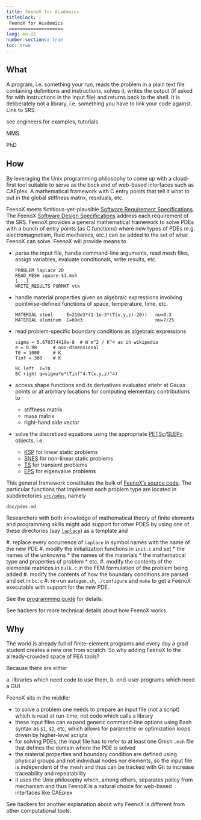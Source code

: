 ```yaml
---
title: FeenoX for Academics
titleblock: |
 FeenoX for Academics
 ====================
lang: en-US
number-sections: true
toc: true
...
```



## What

A program, i.e. something your run, reads the problem in a plain text file containing definitions and instructions, solves it, writes the output (if asked for with instructions in the input file) and returns back to the shell.
It is deliberately not a library, i.e. something you have to link your code against. Link to SRS.

see engineers for examples, tutorials

MMS

PhD

## How

By leveraging the Unix programming philosophy to come up with a cloud-first tool suitable to serve as the back end of web-based interfaces such as CAEplex.
A mathematical framework with C entry points that tell it what to put in the global stiffness matrix, residuals, etc.




FeenoX meets fictitious-yet-plausible [Software Requirement Specifications](https://www.seamplex.com/feenox/doc/srs.html).
The FeenoX [Software Design Specifications](https://www.seamplex.com/feenox/doc/sds.html) address each requirement of the SRS.
FeenoX provides a general mathematical framework to solve PDEs with a bunch of entry points (as C functions) where new types of PDEs (e.g. electromagnetism, fluid mechanics, etc.) can be added to the set of what FeenoX can solve. FeenoX will provide means to

  - parse the input file, handle command-line arguments, read mesh files, assign variables, evaluate conditionals, write results, etc.

    ```feenox
    PROBLEM laplace 2D
    READ_MESH square-$1.msh
    [...]
    WRITE_RESULTS FORMAT vtk
    ```
    
  - handle material properties given as algebraic expressions involving pointwise-defined functions of space, temperature, time, etc.
    
    ```feenox
    MATERIAL steel     E=210e3*(1-1e-3*(T(x,y,z)-20))   nu=0.3
    MATERIAL aluminum  E=69e3                           nu=7/25
    ```
    
  - read problem-specific boundary conditions as algebraic expressions
    
    ```feenox
    sigma = 5.670374419e-8  # W m^2 / K^4 as in wikipedia
    e = 0.98      # non-dimensional
    T0 = 1000     # K
    Tinf = 300    # K

    BC left  T=T0
    BC right q=sigma*e*(Tinf^4-T(x,y,z)^4)
    ```

  - access shape functions and its derivatives evaluated eitehr at Gauss points or at arbitrary locations for computing elementary contributions to
     * stiffness matrix
     * mass matrix
     * right-hand side vector
    
  - solve the discretized equations using the appropriate [PETSc](https://petsc.org/)/[SLEPc](https://slepc.upv.es/) objects, i.e.
    * [KSP](https://petsc.org/release/manual/ksp/) for linear static problems
    * [SNES](https://petsc.org/release/manual/snes/) for non-linear static problems
    * [TS](https://petsc.org/release/manual/ts/) for transient problems
    * [EPS](https://slepc.upv.es/documentation/current/docs/manualpages/EPS/index.html) for eigenvalue problems

This general framework constitutes the bulk of [FeenoX’s source code](https://github.com/seamplex/feenox).
The particular functions that implement each problem type are located in subdirectories [`src/pdes`](https://github.com/seamplex/feenox/tree/main/src/pdes), namely

```include
doc/pdes.md
```
      
Researchers with both knowledge of mathematical theory of finite elements and programming skills might add support for other PDES by using one of these directories (say [`laplace`](https://github.com/seamplex/feenox/tree/main/src/pdes/laplace)) as a template and

 #. replace every occurrence of `laplace` in symbol names with the name of the new PDE
 #. modify the initialization functions in `init.c` and set 
     * the names of the unknowns
     * the names of the materials
     * the mathematical type and properties of problem 
     * etc.
 #. modify the contents of the elemental matrices in `bulk.c` in the FEM formulation of the problem being added
 #. modify the contents of how the boundary conditions are parsed and set in `bc.c`
 #. re-run `autogen.sh`, `./configure` and `make` to get a FeenoX executable with support for the new PDE.

See the [programming guide](doc/programming.md) for details.

See hackers for more technical details about how FeenoX works.



## Why

The world is already full of finite-element programs and every day a grad student creates a new one from scratch.
So why adding FeenoX to the already-crowded space of FEA tools?


Because there are either

 a. libraries which need code to use them, 
 b. end-user programs which need a GUI

FeenoX sits in the middle:

 * to solve a problem one needs to prepare an input file (not a script) which is read at run-time, not code which calls a library
 * these input files can expand generic command-line options using Bash syntax as `$1`, `$2`, etc, which allows for parametric or optimization loops driven by higher-level scripts
 * for solving PDEs, the input file has to refer to at least one Gmsh `.msh` file that defines the domain where the PDE is solved
 * the material properties and boundary condition are defined using physical groups and not individual nodes nor elements, so the input file is independent of the mesh and thus can be tracked with Git to increase traceability and repeatability
 * it uses the Unix philosophy which, among others, separates policy from mechanism and thus FeenoX is a natural choice for web-based interfaces like CAEplex
 

See hackers for another explanation about why FeenoX is different from other computational tools.

 
